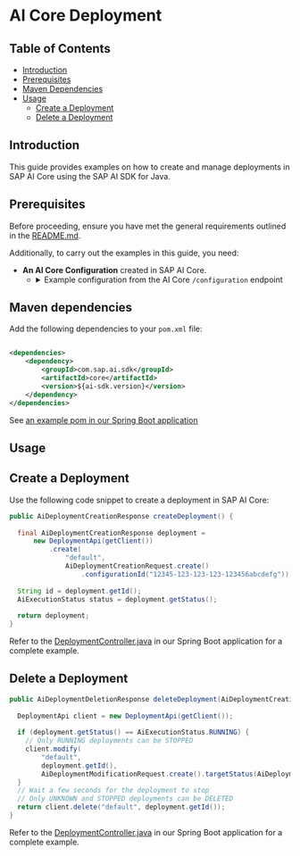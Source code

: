 # AI Core Deployment

## Table of Contents

- [Introduction](#introduction)
- [Prerequisites](#prerequisites)
- [Maven Dependencies](#maven-dependencies)
- [Usage](#usage)
  - [Create a Deployment](#create-a-deployment)
  - [Delete a Deployment](#delete-a-deployment)

## Introduction

This guide provides examples on how to create and manage deployments in SAP AI Core using the SAP AI
SDK for Java.

## Prerequisites

Before proceeding, ensure you have met the general requirements outlined in
the [README.md](../../README.md#general-requirements). 

Additionally, to carry out the examples in this guide, you need:

- **An AI Core Configuration** created in SAP AI Core.
    - <details>
      <summary>Example configuration from the AI Core <code>/configuration</code> endpoint</summary>

      ```json
      {
        "createdAt": "2024-07-03T12:44:08Z",
        "executableId": "azure-openai",
        "id": "12345-123-123-123-123456abcdefg",
        "inputArtifactBindings": [],
        "name": "gpt-35-turbo",
        "parameterBindings": [
          {
            "key": "modelName",
            "value": "gpt-35-turbo"
          },
          {
            "key": "modelVersion",
            "value": "latest"
          }
        ],
        "scenarioId": "foundation-models"
      }
      ```
      </details>

## Maven dependencies

Add the following dependencies to your `pom.xml` file:

```xml

<dependencies>
    <dependency>
        <groupId>com.sap.ai.sdk</groupId>
        <artifactId>core</artifactId>
        <version>${ai-sdk.version}</version>
    </dependency>
</dependencies>
```

See [an example pom in our Spring Boot application](../../sample-code/spring-app/pom.xml)

## Usage

## Create a Deployment

Use the following code snippet to create a deployment in SAP AI Core:

```java
public AiDeploymentCreationResponse createDeployment() {
  
  final AiDeploymentCreationResponse deployment =
      new DeploymentApi(getClient())
          .create(
              "default",
              AiDeploymentCreationRequest.create()
                  .configurationId("12345-123-123-123-123456abcdefg"));
  
  String id = deployment.getId();
  AiExecutionStatus status = deployment.getStatus();
  
  return deployment;
}
```

Refer to the [DeploymentController.java](../../sample-code/spring-app/src/main/java/com/sap/ai/sdk/app/controllers/DeploymentController.java) in our Spring Boot application for a complete example.

## Delete a Deployment

```java
public AiDeploymentDeletionResponse deleteDeployment(AiDeploymentCreationResponse deployment) {
  
  DeploymentApi client = new DeploymentApi(getClient());
  
  if (deployment.getStatus() == AiExecutionStatus.RUNNING) {
    // Only RUNNING deployments can be STOPPED
    client.modify(
        "default",
        deployment.getId(),
        AiDeploymentModificationRequest.create().targetStatus(AiDeploymentTargetStatus.STOPPED));
  }
  // Wait a few seconds for the deployment to stop
  // Only UNKNOWN and STOPPED deployments can be DELETED
  return client.delete("default", deployment.getId());
}
```

Refer to the [DeploymentController.java](../../sample-code/spring-app/src/main/java/com/sap/ai/sdk/app/controllers/DeploymentController.java) in our Spring Boot application for a complete example.
